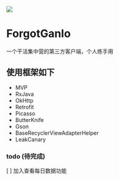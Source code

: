 ![](https://travis-ci.org/forgot2015/ForgotGanIo.svg?branch=master)

# ForgotGanIo
一个干活集中营的第三方客户端，个人练手用

## 使用框架如下
- MVP
- RxJava
- OkHttp
- Retrofit
- Picasso
- ButterKnife
- Gson
- BaseRecyclerViewAdapterHelper
- LeakCanary


### todo (待完成)
[ ] 加入查看每日数据功能
